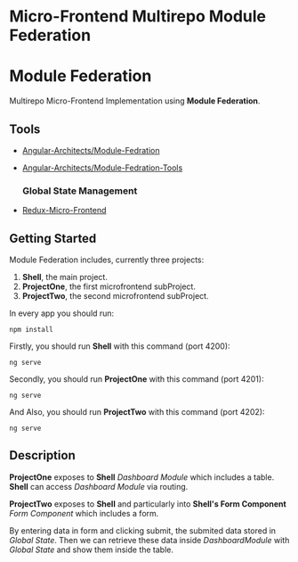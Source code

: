 # Micro-Frontend Multirepo Module Federation

# Module Federation

Multirepo Micro-Frontend Implementation using **Module Federation**.

## Tools

-   [Angular-Architects/Module-Fedration](https://www.npmjs.com/package/@angular-architects/module-federation)
-   [Angular-Architects/Module-Fedration-Tools](https://www.npmjs.com/package/@angular-architects/module-federation-tools)

    ### Global State Management

-   [Redux-Micro-Frontend](https://www.npmjs.com/package/redux-micro-frontend)

## Getting Started

Module Federation includes, currently three projects:

1. **Shell**, the main project.
2. **ProjectOne**, the first microfrontend subProject.
3. **ProjectTwo**, the second microfrontend subProject.

In every app you should run:

`npm install`

Firstly, you should run **Shell** with this command (port 4200):

`ng serve`

Secondly, you should run **ProjectOne** with this command (port 4201):

`ng serve`

And Also, you should run **ProjectTwo** with this command (port 4202):

`ng serve`

## Description

**ProjectOne** exposes to **Shell** _Dashboard Module_ which includes a table. **Shell** can access _Dashboard Module_ via routing.

**ProjectTwo** exposes to **Shell** and particularly into **Shell's Form Component** _Form Component_ which includes a form.

By entering data in form and clicking submit, the submited data stored in _Global State_. Then we can retrieve these data inside _DashboardModule_ with _Global State_ and show them inside the table.
